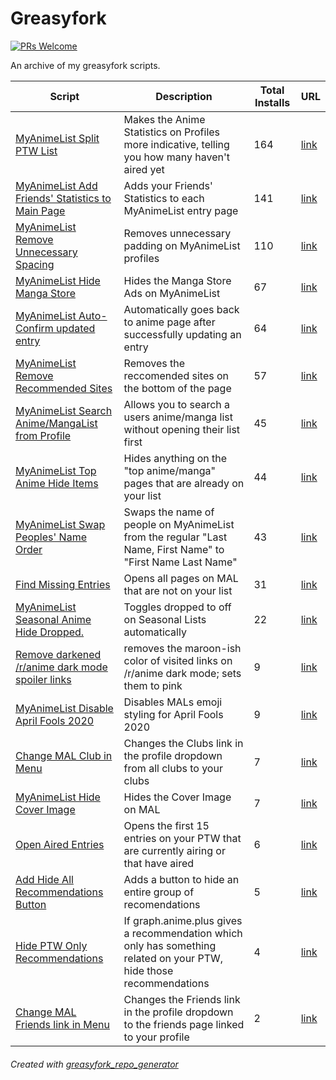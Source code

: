 # Greasyfork

[![PRs Welcome](https://img.shields.io/badge/PRs-welcome-brightgreen.svg?style=flat-square)](http://makeapullrequest.com)

An archive of my greasyfork scripts.

| Script | Description | Total Installs | URL |
| --- | --- | --- | --- |
[MyAnimeList Split PTW List](./myanimelist_split_ptw_list.js) | Makes the Anime Statistics on Profiles more indicative, telling you how many haven't aired yet | 164 | [link](https://greasyfork.org/en/scripts/33008-myanimelist-split-ptw-list)
[MyAnimeList Add Friends' Statistics to Main Page](./myanimelist_add_friends_statistics_to_main_page.js) | Adds your Friends' Statistics to each MyAnimeList entry page  | 141 | [link](https://greasyfork.org/en/scripts/26869-myanimelist-add-friends-statistics-to-main-page)
[MyAnimeList Remove Unnecessary Spacing](./myanimelist_remove_unnecessary_spacing.js) | Removes unnecessary padding on MyAnimeList profiles | 110 | [link](https://greasyfork.org/en/scripts/26678-myanimelist-remove-unnecessary-spacing)
[MyAnimeList Hide Manga Store](./myanimelist_hide_manga_store.js) | Hides the Manga Store Ads on MyAnimeList | 67 | [link](https://greasyfork.org/en/scripts/39341-myanimelist-hide-manga-store)
[MyAnimeList Auto-Confirm updated entry](./myanimelist_autoconfirm_updated_entry.js) | Automatically goes back to anime page after successfully updating an entry | 64 | [link](https://greasyfork.org/en/scripts/37961-myanimelist-auto-confirm-updated-entry)
[MyAnimeList Remove Recommended Sites](./myanimelist_remove_recommended_sites.js) | Removes the reccomended sites on the bottom of the page | 57 | [link](https://greasyfork.org/en/scripts/26716-myanimelist-remove-recommended-sites)
[MyAnimeList Search Anime/MangaList from Profile](./myanimelist_search_animemangalist_from_profile.js) | Allows you to search a users anime/manga list without opening their list first | 45 | [link](https://greasyfork.org/en/scripts/382286-myanimelist-search-anime-mangalist-from-profile)
[MyAnimeList Top Anime Hide Items](./myanimelist_top_anime_hide_items.js) | Hides anything on the "top anime/manga" pages that are already on your list | 44 | [link](https://greasyfork.org/en/scripts/380656-myanimelist-top-anime-hide-items)
[MyAnimeList Swap Peoples' Name Order](./myanimelist_swap_peoples_name_order.js) | Swaps the name of people on MyAnimeList from the regular "Last Name, First Name" to "First Name Last Name" | 43 | [link](https://greasyfork.org/en/scripts/30956-myanimelist-swap-peoples-name-order)
[Find Missing Entries](./find_missing_entries.js) | Opens all pages on MAL that are not on your list | 31 | [link](https://greasyfork.org/en/scripts/37533-find-missing-entries)
[MyAnimeList Seasonal Anime Hide Dropped.](./myanimelist_seasonal_anime_hide_dropped.js) | Toggles dropped to off on Seasonal Lists automatically | 22 | [link](https://greasyfork.org/en/scripts/37556-myanimelist-seasonal-anime-hide-dropped)
[Remove darkened /r/anime dark mode spoiler links](./remove_darkened_ranime_dark_mode_spoiler_links.js) | removes the maroon-ish color of visited links on /r/anime dark mode; sets them to pink | 9 | [link](https://greasyfork.org/en/scripts/40560-remove-darkened-r-anime-dark-mode-spoiler-links)
[MyAnimeList Disable April Fools 2020](./myanimelist_disable_april_fools_2020.js) | Disables MALs emoji styling for April Fools 2020 | 9 | [link](https://greasyfork.org/en/scripts/399146-myanimelist-disable-april-fools-2020)
[Change MAL Club in Menu](./change_mal_club_in_menu.js) | Changes the Clubs link in the profile dropdown from all clubs to your clubs | 7 | [link](https://greasyfork.org/en/scripts/37653-change-mal-club-in-menu)
[MyAnimeList Hide Cover Image](./myanimelist_hide_cover_image.js) | Hides the Cover Image on MAL | 7 | [link](https://greasyfork.org/en/scripts/37817-myanimelist-hide-cover-image)
[Open Aired Entries](./open_aired_entries.js) | Opens the first 15 entries on your PTW that are currently airing or that have aired | 6 | [link](https://greasyfork.org/en/scripts/37562-open-aired-entries)
[Add Hide All Recommendations Button](./add_hide_all_recommendations_button.js) | Adds a button to hide an entire group of recomendations | 5 | [link](https://greasyfork.org/en/scripts/40948-add-hide-all-recommendations-button)
[Hide PTW Only Recommendations](./hide_ptw_only_recommendations.js) | If graph.anime.plus gives a recommendation which only has something related on your PTW, hide those recommendations | 4 | [link](https://greasyfork.org/en/scripts/40945-hide-ptw-only-recommendations)
[Change MAL Friends link in Menu](./change_mal_friends_link_in_menu.js) | Changes the Friends link in the profile dropdown to the friends page linked to your profile | 2 | [link](https://greasyfork.org/en/scripts/380944-change-mal-friends-link-in-menu)

###### Created with [greasyfork_repo_generator](https://github.com/seanbreckenridge/greasyfork_repo_generator)
